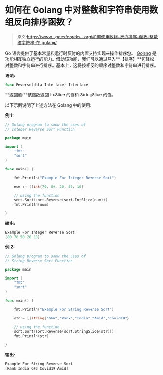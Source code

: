# 如何在 Golang 中对整数和字符串使用数组反向排序函数？

> 原文:[https://www . geesforgeks . org/如何使用数组-反向排序-函数-整数和字符串-在 golang/](https://www.geeksforgeeks.org/how-to-use-array-reverse-sort-functions-for-integer-and-strings-in-golang/)

Go 语言提供了基本常量和运行时反射的内置支持实现来操作排序包。 [Golang](https://www.geeksforgeeks.org/golang-tutorial-learn-go-programming-language/) 是功能相互独立运行的能力。借助该功能，我们可以通过导入**【排序】**包轻松对整数和字符串进行排序。基本上，这将按相反的顺序对整数和字符串进行排序。

**语法:**

```go
func Reverse(data Interface) Interface
```

**返回值:**该函数返回 IntSlice 的值和 StringSlice 的值。

以下示例说明了上述方法在 Golang 中的使用:

**例 1:**

```go
// Golang program to show the uses of
// Integer Reverse Sort Function

package main

import (
    "fmt"
    "sort"
)

func main() {

    fmt.Println("Example For Integer Reverse Sort")

    num := []int{70, 80, 20, 50, 10}

    // using the function
    sort.Sort(sort.Reverse(sort.IntSlice(num)))
    fmt.Println(num)

}
```

**输出:**

```go
Example For Integer Reverse Sort
[80 70 50 20 10]

```

**例 2:**

```go
// Golang program to show the uses of
// String Reverse Sort Function

package main

import (
    "fmt"
    "sort"
)

func main() {

    fmt.Println("Example For String Reverse Sort")

    str:= []string{"GFG","Rank","India","Amid","Covid19"}

    // using the function
    sort.Sort(sort.Reverse(sort.StringSlice(str)))
    fmt.Println(str)

}
```

**输出:**

```go
Example For String Reverse Sort
[Rank India GFG Covid19 Amid]

```